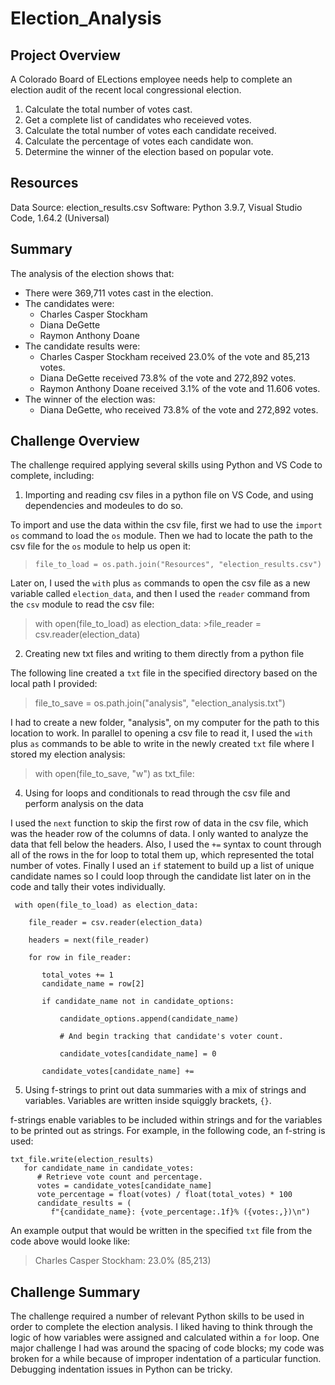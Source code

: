# Election_Analysis

## Project Overview
A Colorado Board of ELections employee needs help to complete an election audit of the recent local congressional election.

1. Calculate the total number of votes cast.
2. Get a complete list of candidates who receieved votes.
3. Calculate the total number of votes each candidate received.
4. Calculate the percentage of votes each candidate won.
5. Determine the winner of the election based on popular vote.


## Resources
Data Source: election_results.csv
Software: Python 3.9.7, Visual Studio Code, 1.64.2 (Universal)

## Summary
The analysis of the election shows that:
- There were 369,711 votes cast in the election.
- The candidates were:
    - Charles Casper Stockham
    - Diana DeGette
    - Raymon Anthony Doane
- The candidate results were:
    - Charles Casper Stockham received 23.0% of the vote and 85,213 votes.
    - Diana DeGette received 73.8% of the vote and 272,892 votes.
    - Raymon Anthony Doane received 3.1% of the vote and 11.606 votes.
- The winner of the election was:
    - Diana DeGette, who received 73.8% of the vote and 272,892 votes.

## Challenge Overview
The challenge required applying several skills using Python and VS Code to complete, including:
1. Importing and reading csv files in a python file on VS Code, and using dependencies and modeules to do so.

To import and use the data within the csv file, first we had to use the `import os` command to load the `os` module. Then we had to locate the path to the csv file for the `os` module to help us open it:

> `file_to_load = os.path.join("Resources", "election_results.csv")` 

Later on, I used the `with` plus `as` commands to open the csv file as a new variable called `election_data`, and then I used the `reader` command from the `csv` module to read the csv file:

> with open(file_to_load) as election_data:
    >file_reader = csv.reader(election_data)

2. Creating new txt files and writing to them directly from a python file

The following line created a `txt` file in the specified directory based on the local path I provided:

> file_to_save = os.path.join("analysis", "election_analysis.txt")

I had to create a new folder, "analysis", on my computer for the path to this location to work. In parallel to opening a csv file to read it, I used the `with` plus `as` commands to be able to write in the newly created `txt` file where I stored my election analysis:

> with open(file_to_save, "w") as txt_file:

4. Using for loops and conditionals to read through the csv file and perform analysis on the data

I used the `next` function to skip the first row of data in the csv file, which was the header row of the columns of data. I only wanted to analyze the data that fell below the headers. Also, I used the `+=` syntax to count through all of the rows in the for loop to total them up, which represented the total number of votes. Finally I used an `if` statement to build up a list of unique candidate names so I could loop through the candidate list later on in the code and tally their votes individually. 

```
 with open(file_to_load) as election_data:

    file_reader = csv.reader(election_data)
    
    headers = next(file_reader)
    
    for row in file_reader:
    
       total_votes += 1
       candidate_name = row[2]
       
       if candidate_name not in candidate_options:
       
           candidate_options.append(candidate_name)
           
           # And begin tracking that candidate's voter count.
           
           candidate_votes[candidate_name] = 0
           
       candidate_votes[candidate_name] += 
```

5. Using f-strings to print out data summaries with a mix of strings and variables. Variables are written inside squiggly brackets, `{}`.

f-strings enable variables to be included within strings and for the variables to be printed out as strings. For example, in the following code, an f-string is used: 

```
txt_file.write(election_results)
   for candidate_name in candidate_votes:
      # Retrieve vote count and percentage.
      votes = candidate_votes[candidate_name]
      vote_percentage = float(votes) / float(total_votes) * 100
      candidate_results = (
         f"{candidate_name}: {vote_percentage:.1f}% ({votes:,})\n")
```            

An example output that would be written in the specified `txt` file from the code above would looke like:

>Charles Casper Stockham: 23.0% (85,213)


## Challenge Summary

The challenge required a number of relevant Python skills to be used in order to complete the election analysis. I liked having to think through the logic of how variables were assigned and calculated within a `for` loop. One major challenge I had was around the spacing of code blocks; my code was broken for a while because of improper indentation of a particular function. Debugging indentation issues in Python can be tricky. 

